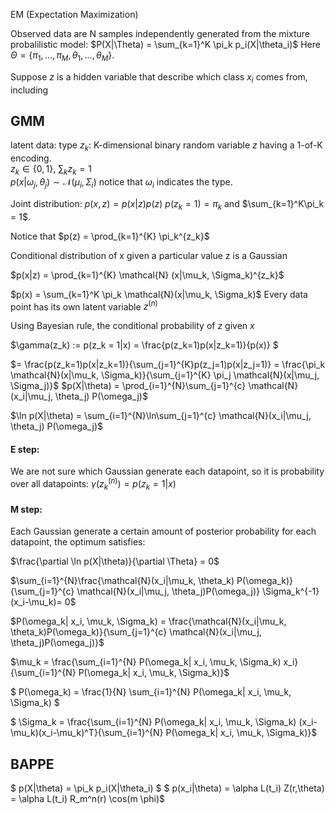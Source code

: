 EM (Expectation Maximization)

Observed data are N samples independently generated from the mixture probalilistic model:
$P(X|\Theta) = \sum_{k=1}^K \pi_k p_i(X|\theta_i)$
Here $\Theta = \{{\pi_1,…,\pi_M,\theta_1,…,\theta_M}\}$.

Suppose $z$ is a hidden variable that describe which class $x_{i}$ comes from, including

## GMM

latent data: type $z_k$: K-dimensional binary random variable $z$ having a 1-of-K encoding.  
$z_k\in\{0,1\}$, $\sum_k z_k = 1$  
$p(x|\omega_j,\theta_j)\sim \mathcal{N}(\mu_i,
\Sigma_i)$ notice that $\omega_i$ indicates the type.

Joint distribution:
$p(x,z) = p(x|z)p(z)$
$p(z_k = 1) = \pi_k$ and $\sum_{k=1}^K\pi_k = 1$. 

Notice that $p(z) = \prod_{k=1}^{K} \pi_k^{z_k}$


Conditional distribution of x given a particular value z is a Gaussian

$p(x|z) = \prod_{k=1}^{K} \mathcal{N} (x|\mu_k, \Sigma_k)^{z_k}$

$p(x) = \sum_{k=1}^K \pi_k \mathcal{N}(x|\mu_k, \Sigma_k)$
Every data point has its own latent variable $z^{(n)}$

Using Bayesian rule, the conditional probability of $z$ given $x$

$\gamma(z_k) := p(z_k = 1|x) = \frac{p(z_k=1)p(x|z_k=1)}{p(x)} $

$= \frac{p(z_k=1)p(x|z_k=1)}{\sum_{j=1}^{K}p(z_j=1)p(x|z_j=1)} = \frac{\pi_k \mathcal{N}(x|\mu_k, \Sigma_k)}{\sum_{j=1}^{K} \pi_j \mathcal{N}(x|\mu_j, \Sigma_j)}$
$p(X|\theta) = \prod_{i=1}^{N}\sum_{j=1}^{c} \mathcal{N}(x_i|\mu_j, \theta_j) P(\omega_j)$

$\ln p(X|\theta) = \sum_{i=1}^{N}\ln\sum_{j=1}^{c} \mathcal{N}(x_i|\mu_j, \theta_j) P(\omega_j)$

#### E step:
We are not sure which Gaussian generate each datapoint, so it is probability over all datapoints:
$\gamma(z_k^{(n)}) = p(z_k=1|x)$
#### M step:
Each Gaussian generate a certain amount of posterior probability for each datapoint, the optimum satisfies:

$\frac{\partial \ln p(X|\theta)}{\partial \Theta} = 0$

$\sum_{i=1}^{N}\frac{\mathcal{N}(x_i|\mu_k, \theta_k) P(\omega_k)}{\sum_{j=1}^{c} \mathcal{N}(x_i|\mu_j, \theta_j)P(\omega_j)} \Sigma_k^{-1}(x_i-\mu_k)= 0$

$P(\omega_k| x_i, \mu_k, \Sigma_k) = \frac{\mathcal{N}(x_i|\mu_k, \theta_k)P(\omega_k)}{\sum_{j=1}^{c} \mathcal{N}(x_i|\mu_j, \theta_j)P(\omega_j)}$

$\mu_k = \frac{\sum_{i=1}^{N} P(\omega_k| x_i, \mu_k, \Sigma_k) x_i}{\sum_{i=1}^{N} P(\omega_k| x_i, \mu_k, \Sigma_k)}$

$ P(\omega_k) = \frac{1}{N} \sum_{i=1}^{N} P(\omega_k| x_i, \mu_k, \Sigma_k) $

$ \Sigma_k = \frac{\sum_{i=1}^{N} P(\omega_k| x_i, \mu_k, \Sigma_k) (x_i-\mu_k)(x_i-\mu_k)^T}{\sum_{i=1}^{N} P(\omega_k| x_i, \mu_k, \Sigma_k)}$

## BAPPE
$ p(X|\theta) = \pi_k p_i(X|\theta_i) $
$ p(x_i|\theta) = \alpha L(t_i) Z(r,\theta) = \alpha L(t_i) R_m^n(r) \cos(m \phi)$



